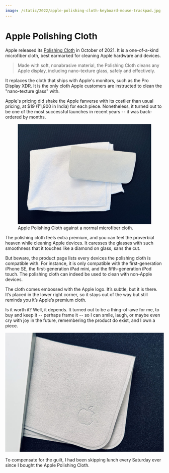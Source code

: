 ```yaml
---
image: /static/2022/apple-polishing-cloth-keyboard-mouse-trackpad.jpg
---
```


# Apple Polishing Cloth

Apple released its [Polishing Cloth](https://www.apple.com/shop/product/MM6F3AM/A/polishing-cloth) in October of 2021. It is a one-of-a-kind microfiber cloth, best earmarked for cleaning Apple hardware and devices.

> Made with soft, nonabrasive material, the Polishing Cloth cleans any Apple display, including nano-texture glass, safely and effectively.

It replaces the cloth that ships with Apple's monitors, such as the Pro Display XDR. It is the only cloth Apple customers are instructed to clean the "nano-texture glass" with.

Apple's pricing did shake the Apple fanverse with its costlier than usual pricing, at $19 (₹1,900 in India) for each piece. Nonetheless, it turned out to be one of the most successful launches in recent years -- it was back-ordered by months.

<figure class="large">
  <img src="/static/2022/apple-polishing-cloth-amazon.jpg" alt="Apple Polishing Cloth against a normal microfiber cloth." loading="lazy">
  <figcaption>
    Apple Polishing Cloth against a normal microfiber cloth.
  </figcaption>
</figure>

The polishing cloth feels extra premium, and you can feel the proverbial heaven while cleaning Apple devices. It caresses the glasses with such smoothness that it touches like a diamond on glass, sans the cut.

But beware, the product page lists every devices the polishing cloth is compatible with. For instance, it is only compatible with the first-generation iPhone SE, the first-generation iPad mini, and the fifth-generation iPod touch. The polishing cloth can indeed be used to clean with non-Apple devices.

The cloth comes embossed with the Apple logo. It’s subtle, but it is there. It’s placed in the lower right corner, so it stays out of the way but still reminds you it’s Apple’s premium cloth.

Is it worth it? Well, it depends. It turned out to be a thing-of-awe for me, to buy and keep it -- perhaps frame it -- so I can smile, laugh, or maybe even cry with joy in the future, remembering the product do exist, and I own a piece.

![Apple Polishing Cloth](/static/2022/apple-polishing-cloth.jpg "Apple Polishing Cloth")

To compensate for the guilt, I had been skipping lunch every Saturday ever since I bought the Apple Polishing Cloth.